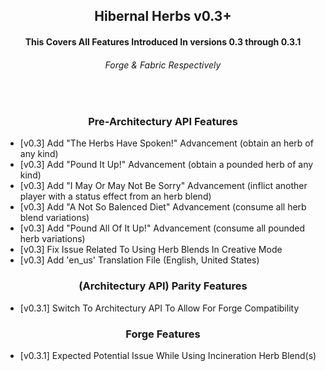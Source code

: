 <div align="center"> 

  <h2> Hibernal Herbs v0.3+ </h2>

  <h4> This Covers All Features Introduced In versions 0.3 through 0.3.1 </h4>
  <h6> Forge & Fabric Respectively </h6>
  
  <br>
  
  <h3> Pre-Architectury API Features </h3>

</div>

<ul>
  <li> [v0.3] Add "The Herbs Have Spoken!" Advancement (obtain an herb of any kind) </li>
  <li> [v0.3] Add "Pound It Up!" Advancement (obtain a pounded herb of any kind) </li>
  <li> [v0.3] Add "I May Or May Not Be Sorry" Advancement (inflict another player with a status effect from an herb blend) </li>
  <li> [v0.3] Add "A Not So Balenced Diet" Advancement (consume all herb blend variations) </li>
  <li> [v0.3] Add "Pound All Of It Up!" Advancement (consume all pounded herb variations) </li>
  <li> [v0.3] Fix Issue Related To Using Herb Blends In Creative Mode </li>
  <li> [v0.3] Add 'en_us' Translation File (English, United States) </li>
</ul>

<div align="center">

  <h3> (Architectury API) Parity Features </h3>

</div>

<ul>
  <li> [v0.3.1] Switch To Architectury API To Allow For Forge Compatibility </li>
</ul>

<div align="center">

  <h3> Forge Features </h3>

</div>

<ul>
  <li> [v0.3.1] Expected Potential Issue While Using Incineration Herb Blend(s) </li>
</ul>
